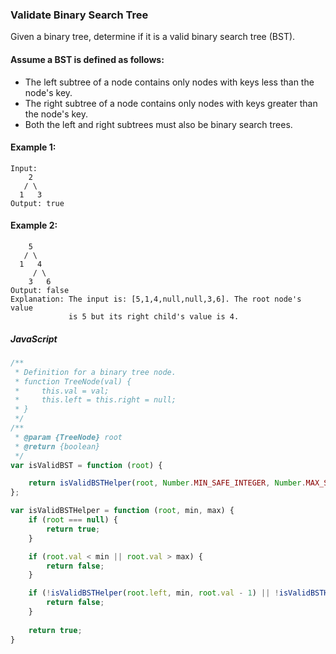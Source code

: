 ### Validate Binary Search Tree

<p> Given a binary tree, determine if it is a valid binary search tree (BST). </p>

#### Assume a BST is defined as follows:

 - The left subtree of a node contains only nodes with keys less than the node's key.
 - The right subtree of a node contains only nodes with keys greater than the node's key.
 - Both the left and right subtrees must also be binary search trees.

#### Example 1:

```
Input:
    2
   / \
  1   3
Output: true
```

#### Example 2:

```
    5
   / \
  1   4
     / \
    3   6
Output: false
Explanation: The input is: [5,1,4,null,null,3,6]. The root node's value
             is 5 but its right child's value is 4.
```

##### JavaScript

```JavaScript
/**
 * Definition for a binary tree node.
 * function TreeNode(val) {
 *     this.val = val;
 *     this.left = this.right = null;
 * }
 */
/**
 * @param {TreeNode} root
 * @return {boolean}
 */
var isValidBST = function (root) {

    return isValidBSTHelper(root, Number.MIN_SAFE_INTEGER, Number.MAX_SAFE_INTEGER);
};

var isValidBSTHelper = function (root, min, max) {
    if (root === null) {
        return true;
    }

    if (root.val < min || root.val > max) {
        return false;
    }

    if (!isValidBSTHelper(root.left, min, root.val - 1) || !isValidBSTHelper(root.right, root.val + 1, max)) {
        return false;
    }
    
    return true;
}
```